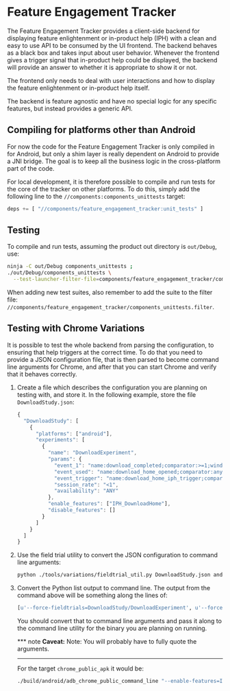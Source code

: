 # Feature Engagement Tracker

The Feature Engagement Tracker provides a client-side backend for displaying
feature enlightenment or in-product help (IPH) with a clean and easy to use API
to be consumed by the UI frontend. The backend behaves as a black box and takes
input about user behavior. Whenever the frontend gives a trigger signal that
in-product help could be displayed, the backend will provide an answer to
whether it is appropriate to show it or not.

The frontend only needs to deal with user interactions and how to display the
feature enlightenment or in-product help itself.

The backend is feature agnostic and have no special logic for any specific
features, but instead provides a generic API.

## Compiling for platforms other than Android

For now the code for the Feature Engagement Tracker is only compiled in
for Android, but only a shim layer is really dependent on Android to provide a
JNI bridge. The goal is to keep all the business logic in the cross-platform
part of the code.

For local development, it is therefore possible to compile and run tests for
the core of the tracker on other platforms. To do this, simply add the
following line to the `//components:components_unittests` target:

```python
deps += [ "//components/feature_engagement_tracker:unit_tests" ]
```

## Testing

To compile and run tests, assuming the product out directory is `out/Debug`,
use:

```bash
ninja -C out/Debug components_unittests ;
./out/Debug/components_unittests \
  --test-launcher-filter-file=components/feature_engagement_tracker/components_unittests.filter
```

When adding new test suites, also remember to add the suite to the filter file:
`//components/feature_engagement_tracker/components_unittests.filter`.

## Testing with Chrome Variations

It is possible to test the whole backend from parsing the configuration,
to ensuring that help triggers at the correct time. To do that
you need to provide a JSON configuration file, that is then
parsed to become command line arguments for Chrome, and after
that you can start Chrome and verify that it behaves correctly.

1.  Create a file which describes the configuration you are planning
    on testing with, and store it. In the following example, store the
    file `DownloadStudy.json`:

    ```javascript
    {
      "DownloadStudy": [
        {
          "platforms": ["android"],
          "experiments": [
            {
              "name": "DownloadExperiment",
              "params": {
                "event_1": "name:download_completed;comparator:>=1;window:120;storage:180",
                "event_used": "name:download_home_opened;comparator:any;window:0;storage:360",
                "event_trigger": "name:download_home_iph_trigger;comparator:any;window:0;storage:360",
                "session_rate": "<1",
                "availability": "ANY"
              },
              "enable_features": ["IPH_DownloadHome"],
              "disable_features": []
            }
          ]
        }
      ]
    }
    ```

2.  Use the field trial utility to convert the JSON configuration to command
    line arguments:

    ```bash
    python ./tools/variations/fieldtrial_util.py DownloadStudy.json android
    ```

3.  Convert the Python list output to command line. The output from the command
    above will be something along the lines of:

    ```python
    [u'--force-fieldtrials=DownloadStudy/DownloadExperiment', u'--force-fieldtrial-params=DownloadStudy.DownloadExperiment:availability/ANY/event_1/download_completed/event_trigger/download_completed_trigger/event_used/download_home_opened/session_rate/<1', u'--enable-features=IPH_DownloadHome<DownloadStudy']
    ```

    You should convert that to command line arguments and pass it along to the
    command line utility for the binary you are planning on running.

    *** note
    **Caveat:** Note: You will probably have to fully quote the arguments.
    ***

    For the target `chrome_public_apk` it would be:

    ```bash
    ./build/android/adb_chrome_public_command_line "--enable-features=IPH_DownloadHome<DownloadStudy" "--force-fieldtrials=DownloadStudy/DownloadExperiment" "--force-fieldtrial-params=DownloadStudy.DownloadExperiment:availability/ANY/event_1/name%3Adownload_completed;comparator%3A>=1;window%3A120;storage%3A180/event_trigger/name%3Adownload_completed_trigger;comparator%3Aany;window%3A0;storage%3A360/event_used/name%3Adownload_home_opened;comparator%3Aany;window%3A0;storage%3A360/session_rate/<1"
    ```
